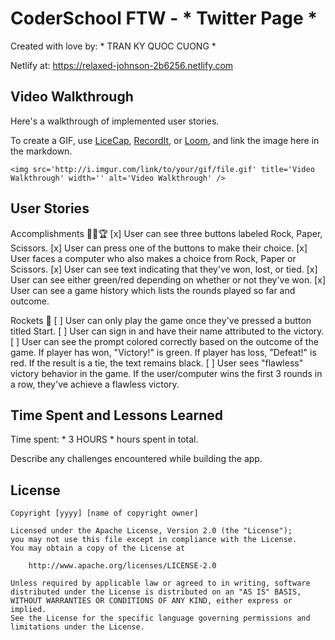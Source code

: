 # CoderSchool FTW - * Twitter Page *

Created with love by: * TRAN KY QUOC CUONG *
  
Netlify at: https://relaxed-johnson-2b6256.netlify.com

## Video Walkthrough

Here's a walkthrough of implemented user stories.

To create a GIF, use [LiceCap](http://www.cockos.com/licecap/), [RecordIt](http://www.recordit.co), or [Loom](http://www.useloom.com), and link the image here in the markdown.

```
<img src='http://i.imgur.com/link/to/your/gif/file.gif' title='Video Walkthrough' width='' alt='Video Walkthrough' />
```

## User Stories

Accomplishments 🎯🥇🏆
[x] User can see three buttons labeled Rock, Paper, Scissors.
[x] User can press one of the buttons to make their choice.
[x] User faces a computer who also makes a choice from Rock, Paper or Scissors.
[x] User can see text indicating that they've won, lost, or tied.
[x] User can see either green/red depending on whether or not they've won.
[x] User can see a game history which lists the rounds played so far and outcome.

Rockets 🚀
[ ] User can only play the game once they've pressed a button titled Start.
[ ] User can sign in and have their name attributed to the victory.
[ ] User can see the prompt colored correctly based on the outcome of the game. If player has won, "Victory!" is green. If player has loss, "Defeat!" is red. If the result is a tie, the text remains black.
[ ] User sees "flawless" victory behavior in the game. If the user/computer wins the first 3 rounds in a row, they've achieve a flawless victory.



## Time Spent and Lessons Learned

Time spent: * 3 HOURS * hours spent in total.

Describe any challenges encountered while building the app.

## License

    Copyright [yyyy] [name of copyright owner]

    Licensed under the Apache License, Version 2.0 (the "License");
    you may not use this file except in compliance with the License.
    You may obtain a copy of the License at

        http://www.apache.org/licenses/LICENSE-2.0

    Unless required by applicable law or agreed to in writing, software
    distributed under the License is distributed on an "AS IS" BASIS,
    WITHOUT WARRANTIES OR CONDITIONS OF ANY KIND, either express or implied.
    See the License for the specific language governing permissions and
    limitations under the License.
